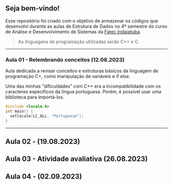 ## Seja bem-vindo!
Esse repositório foi criado com o objetivo de armazenar os códigos que desenvolvi durante as aulas de Estrutura de Dados no 4º semestre do curso de Análise e Desenvolvimento de Sistemas da [Fatec Indaiatuba](http://www.fatecid.com.br/site/).

> As linguagens de programação utilizadas serão C++ e C.

***

### Aula 01 - Relembrando conceitos (12.08.2023)
Aula dedicada a revisar conceitos e estruturas básicos da linguagem de programação C+, como manipulação de variáveis e if else.

Uma das minhas "dificuldades" com C++ era a incompatibilidade com os caracteres específicos da língua portuguesa. Porém, é possível usar uma biblioteca para importá-los.
```cpp
#include <locale.h>
int main() {
  setlocale(LC_ALL, "Portuguese");
}
```

***

## Aula 02 - (19.08.2023)
## Aula 03 - Atividade avaliativa (26.08.2023)
## Aula 04 - (02.09.2023)
